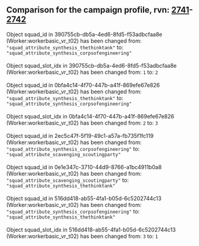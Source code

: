 ## Comparison for the campaign profile, rvn: [2741](https://github.com/PRO100KatYT/FortniteProfileRevisions/tree/main/profiles/campaign/2741%20campaign.json)-[2742](https://github.com/PRO100KatYT/FortniteProfileRevisions/tree/main/profiles/campaign/2742%20campaign.json)

Object squad_id in 390755cb-db5a-4ed6-8fd5-f53adbcfaa8e (Worker:workerbasic_vr_t02) has been changed from: `"squad_attribute_synthesis_thethinktank"` to: `"squad_attribute_synthesis_corpsofengineering"`
<br><br>
Object squad_slot_idx in 390755cb-db5a-4ed6-8fd5-f53adbcfaa8e (Worker:workerbasic_vr_t02) has been changed from: `1` to: `2`
<br><br>
Object squad_id in 0bfa4c14-4f70-447b-a41f-869efe67e826 (Worker:workerbasic_vr_t02) has been changed from: `"squad_attribute_synthesis_thethinktank"` to: `"squad_attribute_synthesis_corpsofengineering"`
<br><br>
Object squad_slot_idx in 0bfa4c14-4f70-447b-a41f-869efe67e826 (Worker:workerbasic_vr_t02) has been changed from: `2` to: `3`
<br><br>
Object squad_id in 2ec5c47f-5f19-49c1-a57a-fb735f1fc119 (Worker:workerbasic_vr_t02) has been changed from: `"squad_attribute_synthesis_corpsofengineering"` to: `"squad_attribute_scavenging_scoutingparty"`
<br><br>
Object squad_id in 0e1e347c-3710-44d9-8766-a1bc4911b0a8 (Worker:workerbasic_vr_t02) has been changed from: `"squad_attribute_scavenging_scoutingparty"` to: `"squad_attribute_synthesis_thethinktank"`
<br><br>
Object squad_id in 516dd418-ab55-4fa1-b05d-6c5202744c13 (Worker:workerbasic_vr_t02) has been changed from: `"squad_attribute_synthesis_corpsofengineering"` to: `"squad_attribute_synthesis_thethinktank"`
<br><br>
Object squad_slot_idx in 516dd418-ab55-4fa1-b05d-6c5202744c13 (Worker:workerbasic_vr_t02) has been changed from: `3` to: `1`
<br><br>

